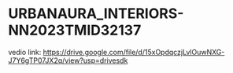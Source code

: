 # URBANAURA_INTERIORS-NN2023TMID32137
vedio link: https://drive.google.com/file/d/15xOpdqczjLvlOuwNXG-J7Y6gTP07JX2q/view?usp=drivesdk

